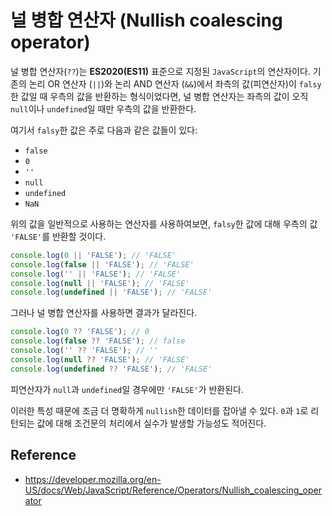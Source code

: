 # 널 병합 연산자 (Nullish coalescing operator)

널 병합 연산자(`??`)는 **ES2020(ES11)** 표준으로 지정된 `JavaScript`의 연산자이다. 기존의 논리 OR 연산자 (`||`)와 논리 AND 연산자 (`&&`)에서 좌측의 값(피연산자)이 `falsy`한 값일 때 우측의 값을 반환하는 형식이었다면, 널 병합 연산자는 좌측의 값이 오직 `null`이나 `undefined`일 때만 우측의 값을 반환한다.

여기서 `falsy`한 값은 주로 다음과 같은 값들이 있다:

- `false`
- `0`
- `''`
- `null`
- `undefined`
- `NaN`

위의 값을 일반적으로 사용하는 연산자를 사용하여보면, `falsy`한 값에 대해 우측의 값 `'FALSE'`를 반환할 것이다.

```javascript
console.log(0 || 'FALSE'); // 'FALSE'
console.log(false || 'FALSE'); // 'FALSE'
console.log('' || 'FALSE'); // 'FALSE'
console.log(null || 'FALSE'); // 'FALSE'
console.log(undefined || 'FALSE'); // 'FALSE'
```

그러나 널 병합 연산자를 사용하면 결과가 달라진다.

```javascript
console.log(0 ?? 'FALSE'); // 0
console.log(false ?? 'FALSE'); // false
console.log('' ?? 'FALSE'); // ''
console.log(null ?? 'FALSE'); // 'FALSE'
console.log(undefined ?? 'FALSE'); // 'FALSE'
```

피연산자가 `null`과 `undefined`일 경우에만 `'FALSE'`가 반환된다.

이러한 특성 때문에 조금 더 명확하게 `nullish`한 데이터를 잡아낼 수 있다. `0`과 `1`로 리턴되는 값에 대해 조건문의 처리에서 실수가 발생할 가능성도 적어진다.

## Reference

- https://developer.mozilla.org/en-US/docs/Web/JavaScript/Reference/Operators/Nullish_coalescing_operator
